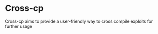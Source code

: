 # Cross-cp

Cross-cp aims to provide a user-friendly way to cross compile exploits for further usage
